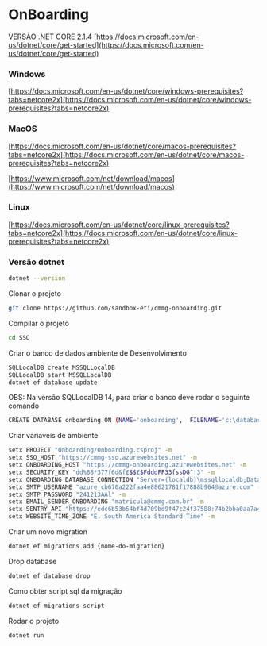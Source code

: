 # OnBoarding

VERSÃO .NET CORE 2.1.4
[https://docs.microsoft.com/en-us/dotnet/core/get-started](https://docs.microsoft.com/en-us/dotnet/core/get-started)

### Windows

[https://docs.microsoft.com/en-us/dotnet/core/windows-prerequisites?tabs=netcore2x](https://docs.microsoft.com/en-us/dotnet/core/windows-prerequisites?tabs=netcore2x)

### MacOS

[https://docs.microsoft.com/en-us/dotnet/core/macos-prerequisites?tabs=netcore2x](https://docs.microsoft.com/en-us/dotnet/core/macos-prerequisites?tabs=netcore2x)

[https://www.microsoft.com/net/download/macos](https://www.microsoft.com/net/download/macos)

### Linux

[https://docs.microsoft.com/en-us/dotnet/core/linux-prerequisites?tabs=netcore2x](https://docs.microsoft.com/en-us/dotnet/core/linux-prerequisites?tabs=netcore2x)


### Versão dotnet
```bash
dotnet --version
```

Clonar o projeto

```bash
git clone https://github.com/sandbox-eti/cmmg-onboarding.git
```

Compilar o projeto

```bash
cd SSO
```

Criar o banco de dados ambiente de Desenvolvimento
```bash
SQLLocalDB create MSSQLLocalDB 
SQLLocalDB start MSSQLLocalDB 
dotnet ef database update
```

OBS: Na versão SQLLocalDB 14, para criar o banco deve rodar o seguinte comando
```bash
CREATE DATABASE onboarding ON (NAME='onboarding',  FILENAME='c:\databases\onboarding.mdf')
```

Criar variaveis de ambiente
```bash
setx PROJECT "Onboarding/Onboarding.csproj" -m
setx SSO_HOST "https://cmmg-sso.azurewebsites.net" -m
setx ONBOARDING_HOST "https://cmmg-onboarding.azurewebsites.net" -m
setx SECURITY_KEY "dd%88*377f6d&f£$$£$FdddFF33fssDG^!3" -m
setx ONBOARDING_DATABASE_CONNECTION "Server=(localdb)\mssqllocaldb;Database=onboarding;" -m
setx SMTP_USERNAME "azure_cb670a222faa4e88621781f17888b964@azure.com" -m
setx SMTP_PASSWORD "241213AAl" -m
setx EMAIL_SENDER_ONBOARDING "matricula@cmmg.com.br" -m
setx SENTRY_API "https://edc6b53b54bf4d709bd9f47c24f37588:74b2bba0aa7a458faadd5441286db8de@sentry.io/814482" -m
setx WEBSITE_TIME_ZONE "E. South America Standard Time" -m
```

Criar um novo migration
```bash
dotnet ef migrations add {nome-do-migration}
```

Drop database
```bash
dotnet ef database drop
```

Como obter script sql da migração
```bash
dotnet ef migrations script
```

Rodar o projeto
```bash
dotnet run
```
